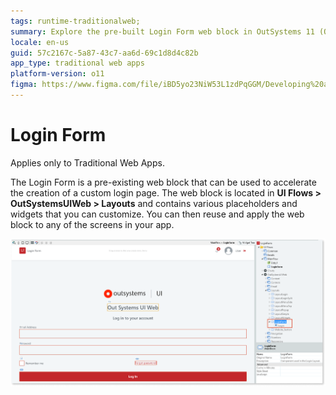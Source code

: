 ```yaml
---
tags: runtime-traditionalweb; 
summary: Explore the pre-built Login Form web block in OutSystems 11 (O11) for efficient customization and integration into Traditional Web Apps.
locale: en-us
guid: 57c2167c-5a87-43c7-aa6d-69c1d8d4c82b
app_type: traditional web apps
platform-version: o11
figma: https://www.figma.com/file/iBD5yo23NiW53L1zdPqGGM/Developing%20an%20Application?node-id=238:21
---
```


# Login Form

<div class="info" markdown="1">

Applies only to Traditional Web Apps.

</div>

The Login Form is a pre-existing web block that can be used to accelerate the creation of a custom login page. The web block is located in **UI Flows > OutSystemsUIWeb > Layouts** and contains various placeholders and widgets that you can customize. You can then reuse and apply the web block to any of the screens in your app. 

![Screenshot of the Login Form web block in OutSystemsUIWeb Layouts](images/loginform-1-ss.png "Login Form Web Block")
